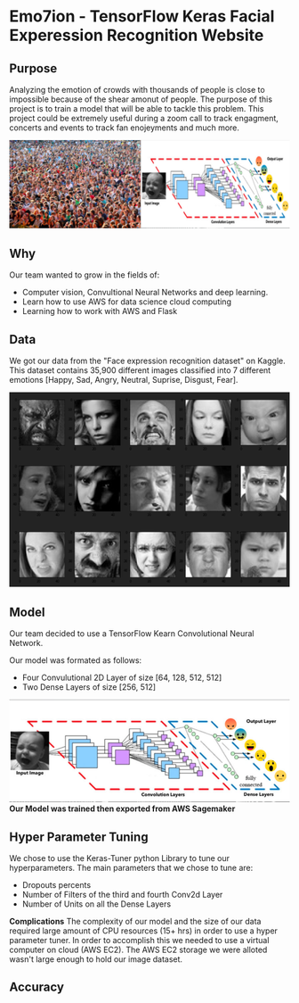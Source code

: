 # Emo7ion - TensorFlow Keras Facial Experession Recognition Website

## Purpose
Analyzing the emotion of crowds with thousands of people is close to impossible because of the shear amonut of people. The purpose of this project is to train a model that will be able to tackle this problem. This project could be extremely useful during a zoom call to track engagment, concerts and events to track fan enojeyments and much more. 

![Problem and Solution](gitImages/problemSolution.png?raw=true "Problem and Solution")

## Why
Our team wanted to grow in the fields of:
* Computer vision, Convultional Neural Networks and deep learning.
* Learn how to use AWS for data science cloud computing
* Learning how to work with AWS and Flask

## Data
We got our data from the "Face expression recognition dataset" on Kaggle. This dataset contains 35,900 different images classified into 7 different emotions [Happy, Sad, Angry, Neutral, Suprise, Disgust, Fear].

![Problem and Solution](gitImages/DatasetFaces.png?raw=true "Problem and Solution")

## Model
Our team decided to use a TensorFlow Kearn Convolutional Neural Network. 

Our model was formated as follows:
* Four Convulutional 2D Layer of size [64, 128, 512, 512]
* Two Dense Layers of size [256, 512]

![ModelImage](gitImages/NeuralNetworkImages.png?raw=true "Model Images")
**Our Model was trained then exported from AWS Sagemaker**

## Hyper Parameter Tuning
We chose to use the Keras-Tuner python Library to tune our hyperparameters.
The main parameters that we chose to tune are:
* Dropouts percents
* Number of Filters of the third and fourth Conv2d Layer 
* Number of Units on all the Dense Layers

**Complications**
The complexity of our model and the size of our data required large amount of CPU resources (15+ hrs) in order to use a hyper parameter tuner. In order to accomplish this we needed to use a virtual computer on cloud (AWS EC2). The AWS EC2 storage we were alloted wasn't large enough to hold our image dataset.

## Accuracy





